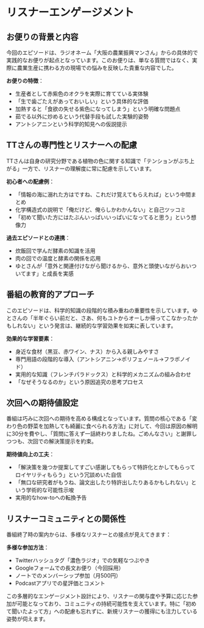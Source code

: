 # リスナーエンゲージメント

## お便りの背景と内容

今回のエピソードは、ラジオネーム「大阪の農業振興マンさん」からの具体的で実践的なお便りが起点となっています。このお便りは、単なる質問ではなく、実際に農業生産に携わる方の現場での悩みを反映した貴重な内容でした。

**お便りの特徴**：
- 生産者として赤紫色のオクラを実際に育てている実体験
- 「生で歯ごたえがあっておいしい」という具体的な評価
- 加熱すると「食欲の失せる紫色になってしまう」という明確な問題点
- 茹でる以外に炒めるという代替手段も試した実験的姿勢
- アントシアニンという科学的知見への仮説提示

## TTさんの専門性とリスナーへの配慮

TTさんは自身の研究分野である植物の色に関する知識で「テンションがぶち上がる」一方で、リスナーの理解度に常に配慮を示しています。

**初心者への配慮例**：
- 「情報の海に溺れた方はですね、これだけ覚えてもらえれば」という中間まとめ
- 化学構造式の説明で「俺だけど、俺らしかわかんない」と自己ツッコミ
- 「初めて聞いた方にはたぶんいっぱいいっぱいになってると思う」という想像力

**過去エピソードとの連携**：
- 炊飯回で学んだ酵素の知識を活用
- 肉の回での温度と酵素の関係を応用
- ゆとさんが「意外と関連付けながら聞けるから、意外と頭使いながらおいついてます」と成長を実感

## 番組の教育的アプローチ

このエピソードは、科学的知識の段階的な積み重ねの重要性を示しています。ゆとさんの「半年ぐらい前だと、さあ、何もユトからオーしか帰ってこなかったかもしれない」という発言は、継続的な学習効果を如実に表しています。

**効果的な学習要素**：
- 身近な食材（黒豆、赤ワイン、ナス）から入る親しみやすさ
- 専門用語の段階的な導入（アントシアニン→ポリフェノール→フラボノイド）
- 実用的な知識（フレンチパラドックス）と科学的メカニズムの組み合わせ
- 「なぜそうなるのか」という原因追究の思考プロセス

## 次回への期待値設定

番組は巧みに次回への期待を高める構成となっています。質問の核心である「変わり色の野菜を加熱しても綺麗に食べられる方法」に対して、今回は原因の解明に30分を費やし、「質問に答えず一話終わりましたね。ごめんなさい」と謝罪しつつも、次回での解決策提示を約束。

**期待値向上の工夫**：
- 「解決策を幾つか提案してすごい感謝してもらって特許化とかしてもらってロイヤリティもらう」という冗談めいた自信
- 「無口な研究者がもうね、論文出したり特許出したりあるかもしれない」という学術的な可能性示唆
- 実用的なhow-toへの転換予告

## リスナーコミュニティとの関係性

番組終了時の案内からは、多様なリスナーとの接点が見えてきます：

**多様な参加方法**：
- Twitterハッシュタグ「濃色ラジオ」での気軽なつぶやき
- Googleフォームでの長文お便り（今回採用）
- ノートでのメンバーシップ参加（月500円）
- Podcastアプリでの星評価とコメント

この多層的なエンゲージメント設計により、リスナーの関与度や予算に応じた参加が可能となっており、コミュニティの持続可能性を支えています。特に「初めて聞いたよって方」への配慮も忘れずに、新規リスナーの獲得にも注力している姿勢が伺えます。
